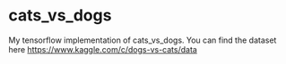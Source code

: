 # cats_vs_dogs
My tensorflow implementation of cats_vs_dogs. You can find the dataset here https://www.kaggle.com/c/dogs-vs-cats/data 
